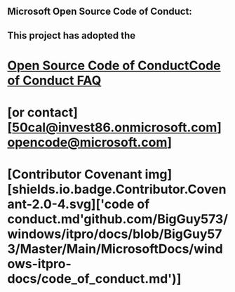 ## Microsoft Open Source Code of Conduct:
## This project has adopted the 
# [Open Source Code of Conduct](https://opensource.microsoft.com/codeofconduct/)[Code of Conduct FAQ](https://opensource.microsoft.com/codeofconduct/faq/)
# [or contact][50cal@invest86.onmicrosoft.com][opencode@microsoft.com](mailto:opencode@microsoft.com)]
# [Contributor Covenant img][shields.io.badge.Contributor.Covenant-2.0-4.svg]['code of conduct.md'github.com/BigGuy573/windows/itpro/docs/blob/BigGuy573/Master/Main/MicrosoftDocs/windows-itpro-docs/code_of_conduct.md')]
